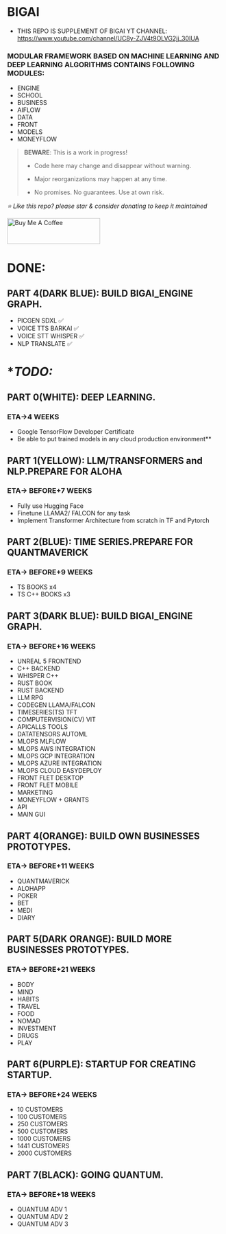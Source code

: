 # BIGAI
* THIS REPO IS SUPPLEMENT OF BIGAI YT CHANNEL: 
https://www.youtube.com/channel/UC8y-ZJV4t9OLVG2jj_30IUA

### MODULAR FRAMEWORK BASED ON MACHINE LEARNING AND DEEP LEARNING ALGORITHMS CONTAINS FOLLOWING MODULES:

* ENGINE
* SCHOOL
* BUSINESS
* AIFLOW
* DATA
* FRONT
* MODELS
* MONEYFLOW

> **BEWARE**: This is a work in progress!
>
> * Code here may change and disappear without warning.
>
> * Major reorganizations may happen at any time.
>
> * No promises. No guarantees. Use at own risk.





*⭐️ Like this repo? please star & consider donating to keep it maintained*

<a href="https://www.buymeacoffee.com/aleksanderu" target="_blank"><img src="https://cdn.buymeacoffee.com/buttons/v2/default-yellow.png" alt="Buy Me A Coffee" style="height: 60px !important;width: 217px !important;" ></a>


# **DONE:**
## PART 4(DARK BLUE): BUILD BIGAI_ENGINE GRAPH.

* PICGEN SDXL ✅
* VOICE TTS BARKAI ✅
* VOICE STT WHISPER ✅
* NLP TRANSLATE ✅
  

# **TODO:*

## PART 0(WHITE): DEEP LEARNING.
### ETA->4 WEEKS
* Google TensorFlow Developer Certificate
* Be able to put trained models in any cloud production environment**


## PART 1(YELLOW): LLM/TRANSFORMERS and NLP.PREPARE FOR ALOHA
### ETA-> BEFORE+7 WEEKS

* Fully use Hugging Face 
* Finetune LLAMA2/ FALCON for any task
* Implement Transformer Architecture from scratch in TF and Pytorch

## PART 2(BLUE): TIME SERIES.PREPARE FOR QUANTMAVERICK
### ETA-> BEFORE+9 WEEKS

* TS BOOKS x4
* TS C++ BOOKS x3

## PART 3(DARK BLUE): BUILD BIGAI_ENGINE GRAPH.
### ETA-> BEFORE+16 WEEKS

* UNREAL 5 FRONTEND
* C++ BACKEND
* WHISPER C++
* RUST BOOK
* RUST BACKEND
* LLM RPG
* CODEGEN LLAMA/FALCON
* TIMESERIES(TS) TFT
* COMPUTERVISION(CV) VIT
* APICALLS TOOLS
* DATATENSORS AUTOML
* MLOPS MLFLOW
* MLOPS AWS INTEGRATION
* MLOPS GCP INTEGRATION
* MLOPS AZURE INTEGRATION
* MLOPS CLOUD EASYDEPLOY
* FRONT FLET DESKTOP
* FRONT FLET MOBILE
* MARKETING
* MONEYFLOW + GRANTS
* API
* MAIN GUI

## PART 4(ORANGE): BUILD OWN BUSINESSES PROTOTYPES.
### ETA-> BEFORE+11 WEEKS
* QUANTMAVERICK
* ALOHAPP
* POKER
* BET
* MEDI
* DIARY

## PART 5(DARK ORANGE): BUILD MORE BUSINESSES PROTOTYPES.
### ETA-> BEFORE+21 WEEKS
* BODY
* MIND
* HABITS
* TRAVEL
* FOOD
* NOMAD
* INVESTMENT
* DRUGS
* PLAY

## PART 6(PURPLE): STARTUP FOR CREATING STARTUP.
### ETA-> BEFORE+24 WEEKS
* 10 CUSTOMERS 
* 100 CUSTOMERS
* 250 CUSTOMERS
* 500 CUSTOMERS
* 1000 CUSTOMERS
* 1441 CUSTOMERS
* 2000 CUSTOMERS

## PART 7(BLACK): GOING QUANTUM.
### ETA-> BEFORE+18 WEEKS
* QUANTUM ADV 1
* QUANTUM ADV 2
* QUANTUM ADV 3

















